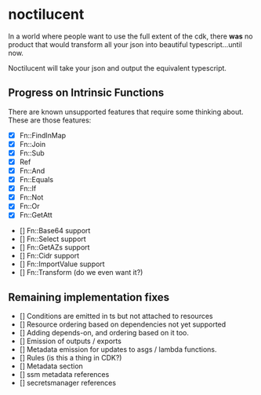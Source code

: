 # noctilucent
In a world where people want to use the full extent of the cdk, there **was** no product that would transform all your 
json into beautiful typescript...until now. 

Noctilucent will take your json and output the equivalent typescript.

## Progress on Intrinsic Functions

There are known unsupported features that require some thinking
about. These are those features:
- [x] Fn::FindInMap
- [x] Fn::Join
- [x] Fn::Sub
- [x] Ref
- [x] Fn::And
- [x] Fn::Equals
- [x] Fn::If
- [x] Fn::Not
- [x] Fn::Or
- [x] Fn::GetAtt
- [] Fn::Base64 support
- [] Fn::Select support
- [] Fn::GetAZs support
- [] Fn::Cidr support
- [] Fn::ImportValue support
- [] Fn::Transform (do we even want it?)

## Remaining implementation fixes

- [] Conditions are emitted in ts but not attached to resources
- [] Resource ordering based on dependencies not yet supported
- [] Adding depends-on, and ordering based on it too.
- [] Emission of outputs / exports
- [] Metadata emission for updates to asgs / lambda functions.
- [] Rules (is this a thing in CDK?)
- [] Metadata section
- [] ssm metadata references
- [] secretsmanager references